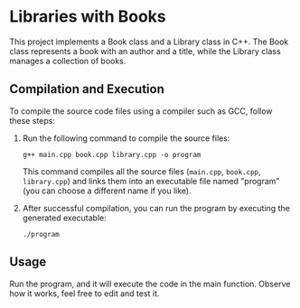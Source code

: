 # Libraries with Books

This project implements a Book class and a Library class in C++. The Book class represents a book with an author and a title, while the Library class manages a collection of books.

## Compilation and Execution
To compile the source code files using a compiler such as GCC, follow these steps:

1. Run the following command to compile the source files:
   ```shell
   g++ main.cpp book.cpp library.cpp -o program
   ```
   This command compiles all the source files (`main.cpp`, `book.cpp`, `library.cpp`) and links them into an executable file named "program" (you can choose a different name if you like).

2. After successful compilation, you can run the program by executing the generated executable:
     ```shell
     ./program
     ```

## Usage

Run the program, and it will execute the code in the main function. Observe how it works, feel free to edit and test it.
